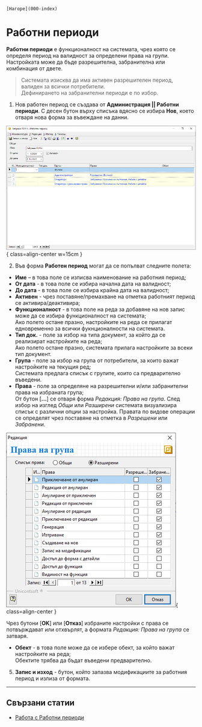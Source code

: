 ```{only} html
[Нагоре](000-index)
```

# Работни периоди

**Работни периоди** е функционалност на системата, чрез която се определя период на валидност за определени права на групи. Настройката може да бъде разрешителна, забранителна или комбинация от двете.  

> Системата изисква да има активен разрешителен период, валиден за всички потребители.  
Дефинирането на забранителни периоди е по избор.  

1) Нов работен период се създава от **Администрация || Работни периоди**. С десен бутон върху списъка вдясно се избира **Нов**, което отваря нова форма за въвеждане на данни.  

![](903-working-periods1.png){ class=align-center w=15cm }

2) Във форма **Работен период** могат да се попълват следните полета:  
- **Име** – в това поле се изписва наименование на работния период;  
- **От дата** - в това поле се избира начална дата на валидност;  
- **До дата** - в това поле се избира крайна дата на валидност;   
- **Активен** - чрез поставяне/премахване на отметка работният период се активира/деактивира;  
- **Функционалност** - в това поле на реда за добавяне на нов запис може да се избира функционалност на системата;  
Ако полето остане празно, настройките на реда се прилагат едновременно за всички фукнционалности на системата.  
- **Тип док.** - поле за избор на типа документ, за който да се реализират настройките на реда;  
Ако полето остане празно, системата прилага настройките за всеки тип документ.  
- **Група** - поле за избор на група от потребители, за които важат настройките на текущия ред;  
Системата предлага списък с групите, които са предварително въведени.  
- **Права** - поле за определяне на разрешителни и/или забранителни права на избраната група;  
От бутон [**...**] се отваря форма *Редакция: Права на група*. След избор на изглед *Общи* или *Разширени* системата визуализира списък с различни опции за настройка. Правата по видове операции се определят чрез поставяне на отметка в *Разрешени* или *Забранени*.  

![](903-working-periods2.png){ class=align-center }

Чрез бутони [**OK**] или [**Отказ**] избраните настройки с права се потвърждават или отхвърлят, а формата *Редакция: Права на група* се затваря.  

- **Обект** - в това поле може да се избере обект, за който важат настройките на реда;  
Обектите трябва да бъдат въведени предварително.  

5) **Запис и изход** - бутон, който запазва модификациите за работния период и излиза от формата.

___
## Свързани статии

- [Работа с Работни периоди ](https://docs.unicontsoft.com/guide/erp/005-how-to/006-working-periods.html)  